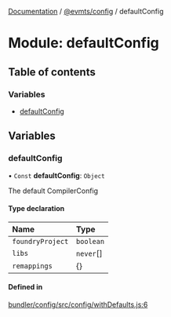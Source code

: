 [Documentation](../README.md) / [@evmts/config](evmts_config.md) / defaultConfig

# Module: defaultConfig

## Table of contents

### Variables

- [defaultConfig](evmts_config.defaultConfig.md#defaultconfig)

## Variables

### defaultConfig

• `Const` **defaultConfig**: `Object`

The default CompilerConfig

#### Type declaration

| Name | Type |
| :------ | :------ |
| `foundryProject` | `boolean` |
| `libs` | `never`[] |
| `remappings` | {} |

#### Defined in

[bundler/config/src/config/withDefaults.js:6](https://github.com/evmts/evmts-monorepo/blob/main/bundler/config/src/config/withDefaults.js#L6)
